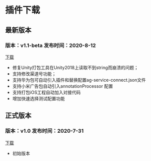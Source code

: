 # 插件下载



## 最新版本

### 版本：v1.1-beta 发布时间：2020-8-12

[下载](http://gui.vigame.cn/UniWb/wb/DN_PLUGIN_UNITY_1.1.unitypackage)

* 修复Unity打包工具在Unity2018上读取不到string而崩溃的问题；
* 支持修改渠道号功能；
* 支持华为包可自动引入插件和替换配置ag-service-connect.json文件
* 支持小米广告包自动引入annotationProcessor 配置
* 支持打包iOS工程自动加入对接代码
* 增加快速选择测试配置功能

## 正式版本

### 版本：v1.0 发布时间：2020-7-31

[下载](http://gui.vigame.cn/UniWb/wb/UniWb.Wb.unitypackage)

* 初始版本

